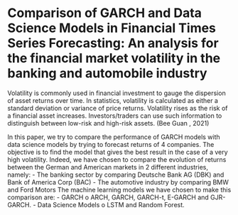# Comparison of GARCH and Data Science Models in Financial Times Series Forecasting: An analysis for the financial market volatility in the banking and automobile industry
Volatility is commonly used in financial investment to gauge the dispersion of asset returns over time. In statistics, volatility is calculated as either a standard deviation or variance of price returns. Volatility rises as the risk of a financial asset increases. Investors/traders can use such information to distinguish between low-risk and high-risk assets. (Bee Guan , 2021) 

In this paper, we try to compare the performance of GARCH models with data science models by trying to forecast returns of 4 companies. The objective is to find the model that gives the best result in the case of a very high volatility. Indeed, we have chosen to compare the evolution of returns between the German and American markets in 2 different industries, namely: - The banking sector by comparing Deutsche Bank AG (DBK) and Bank of America Corp (BAC) - The automotive industry by comparing BMW and Ford Motors The machine learning models we have chosen to make this comparison are: - GARCH o ARCH, GARCH, GARCH-t, E-GARCH and GJR-GARCH. - Data Science Models o LSTM and Random Forest.
 

